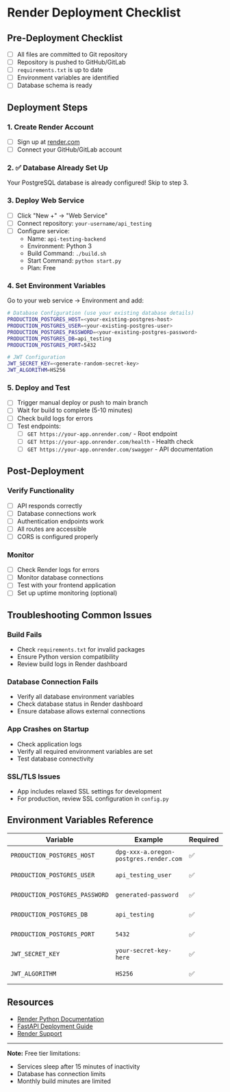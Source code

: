 # Render Deployment Checklist

## Pre-Deployment Checklist

- [ ] All files are committed to Git repository
- [ ] Repository is pushed to GitHub/GitLab
- [ ] `requirements.txt` is up to date
- [ ] Environment variables are identified
- [ ] Database schema is ready

## Deployment Steps

### 1. Create Render Account

- [ ] Sign up at [render.com](https://render.com)
- [ ] Connect your GitHub/GitLab account

### 2. ✅ Database Already Set Up

Your PostgreSQL database is already configured! Skip to step 3.

### 3. Deploy Web Service

- [ ] Click "New +" → "Web Service"
- [ ] Connect repository: `your-username/api_testing`
- [ ] Configure service:
  - Name: `api-testing-backend`
  - Environment: Python 3
  - Build Command: `./build.sh`
  - Start Command: `python start.py`
  - Plan: Free

### 4. Set Environment Variables

Go to your web service → Environment and add:

```bash
# Database Configuration (use your existing database details)
PRODUCTION_POSTGRES_HOST=<your-existing-postgres-host>
PRODUCTION_POSTGRES_USER=<your-existing-postgres-user>
PRODUCTION_POSTGRES_PASSWORD=<your-existing-postgres-password>
PRODUCTION_POSTGRES_DB=api_testing
PRODUCTION_POSTGRES_PORT=5432

# JWT Configuration
JWT_SECRET_KEY=<generate-random-secret-key>
JWT_ALGORITHM=HS256
```

### 5. Deploy and Test

- [ ] Trigger manual deploy or push to main branch
- [ ] Wait for build to complete (5-10 minutes)
- [ ] Check build logs for errors
- [ ] Test endpoints:
  - [ ] `GET https://your-app.onrender.com/` - Root endpoint
  - [ ] `GET https://your-app.onrender.com/health` - Health check
  - [ ] `GET https://your-app.onrender.com/swagger` - API documentation

## Post-Deployment

### Verify Functionality

- [ ] API responds correctly
- [ ] Database connections work
- [ ] Authentication endpoints work
- [ ] All routes are accessible
- [ ] CORS is configured properly

### Monitor

- [ ] Check Render logs for errors
- [ ] Monitor database connections
- [ ] Test with your frontend application
- [ ] Set up uptime monitoring (optional)

## Troubleshooting Common Issues

### Build Fails

- Check `requirements.txt` for invalid packages
- Ensure Python version compatibility
- Review build logs in Render dashboard

### Database Connection Fails

- Verify all database environment variables
- Check database status in Render dashboard
- Ensure database allows external connections

### App Crashes on Startup

- Check application logs
- Verify all required environment variables are set
- Test database connectivity

### SSL/TLS Issues

- App includes relaxed SSL settings for development
- For production, review SSL configuration in `config.py`

## Environment Variables Reference

| Variable                       | Example                                | Required | Description       |
| ------------------------------ | -------------------------------------- | -------- | ----------------- |
| `PRODUCTION_POSTGRES_HOST`     | `dpg-xxx-a.oregon-postgres.render.com` | ✅       | Database hostname |
| `PRODUCTION_POSTGRES_USER`     | `api_testing_user`                     | ✅       | Database username |
| `PRODUCTION_POSTGRES_PASSWORD` | `generated-password`                   | ✅       | Database password |
| `PRODUCTION_POSTGRES_DB`       | `api_testing`                          | ✅       | Database name     |
| `PRODUCTION_POSTGRES_PORT`     | `5432`                                 | ✅       | Database port     |
| `JWT_SECRET_KEY`               | `your-secret-key-here`                 | ✅       | JWT signing key   |
| `JWT_ALGORITHM`                | `HS256`                                | ✅       | JWT algorithm     |

## Resources

- [Render Python Documentation](https://render.com/docs/deploy-fastapi)
- [FastAPI Deployment Guide](https://fastapi.tiangolo.com/deployment/)
- [Render Support](https://render.com/docs)

---

**Note:** Free tier limitations:

- Services sleep after 15 minutes of inactivity
- Database has connection limits
- Monthly build minutes are limited

